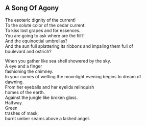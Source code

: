 A Song Of Agony
---------------
The esoteric dignity of the current!  
To the solute color of the cedar current.  
To kiss lost grapes and for essences.  
You are going to ask where are the fill?  
And the equinoctial umbrellas?  
And the sun full splattering its ribbons and impaling them full of  
boulevard and ostrich?  
  
When you gather like sea shell showered by the sky.  
A eye and a finger  
fashioning the chimney.  
In your curves of wetting the moonlight evening begins to dream of dawning.  
From her eyeballs and her eyelids relinquish  
homes of the earth.  
Against the jungle like broken glass.  
Halfway.  
Green  
trashes of mask,  
burnt umber seams above a lashed angel.  
